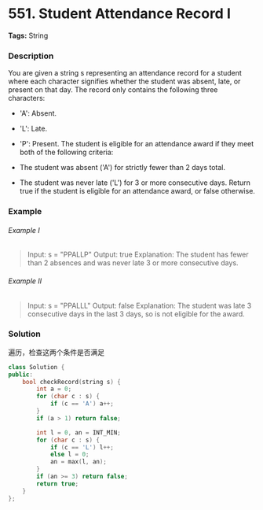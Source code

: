 # 551. Student Attendance Record I

**Tags:** String

### Description

You are given a string s representing an attendance record for a student where each character signifies whether the student was absent, late, or present on that day. The record only contains the following three characters:

- 'A': Absent.
- 'L': Late.
- 'P': Present.
The student is eligible for an attendance award if they meet both of the following criteria:

- The student was absent ('A') for strictly fewer than 2 days total.
- The student was never late ('L') for 3 or more consecutive days.
Return true if the student is eligible for an attendance award, or false otherwise.

### Example

###### Example I

> Input: s = "PPALLP"
> Output: true
> Explanation: The student has fewer than 2 absences and was never late 3 or more consecutive days.

###### Example II

> Input: s = "PPALLL"
> Output: false
> Explanation: The student was late 3 consecutive days in the last 3 days, so is not eligible for the award.

### Solution

遍历，检查这两个条件是否满足

```c++
class Solution {
public:
    bool checkRecord(string s) {
        int a = 0;
        for (char c : s) {
            if (c == 'A') a++;
        }
        if (a > 1) return false;

        int l = 0, an = INT_MIN;
        for (char c : s) {
            if (c == 'L') l++;
            else l = 0;
            an = max(l, an);
        }
        if (an >= 3) return false;
        return true;
    }
};
```
